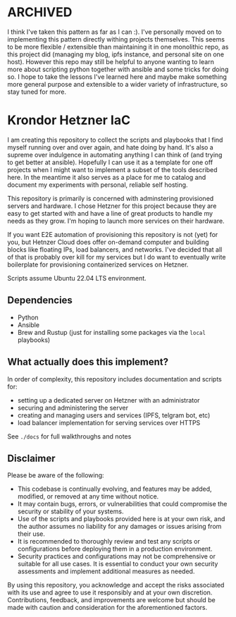 # ARCHIVED

I think I've taken this pattern as far as I can :).
I've personally moved on to implementing this pattern directly withing projects themselves.
This seems to be more flexible / extensible than maintaining it in one monolithic repo, as this project did (managing my blog, ipfs instance, and personal site on one host).
However this repo may still be helpful to anyone wanting to learn more about scripting python together with ansible and some tricks for doing so.
I hope to take the lessons I've learned here and maybe make something more general purpose and extensible to a wider variety of infrastructure, so stay tuned for more.

# Krondor Hetzner IaC

I am creating this repository to collect the scripts and playbooks that I find myself running over and over again, and hate doing by hand.
It's also a supreme over indulgence in automating anything I can think of (and trying to get better at ansible).
Hopefully I can use it as a template for one off projects when I might want to implement a subset of the tools described here. In the meantime it also serves as a place for me to catalog and document my experiments with personal, reliable self hosting.

This repository is  primarily is concerned with adminstering provisioned servers and hardware. I chose Hetzner for this project because they are easy to get started with and have a line of great products to handle my needs as they grow. I'm hoping to launch more services on their hardware.

If you want E2E automation of provisioning this repository is not (yet) for you, but Hetnzer Cloud does offer on-demand computer and building blocks like floating IPs, load balancers, and networks. I've decided that all of that is probably over kill for my services but I do want to eventually write boilerplate for provisioning containerized services on Hetzner. 

Scripts assume Ubuntu 22.04 LTS environment.

## Dependencies
- Python
- Ansible
- Brew and Rustup (just for installing some packages via the `local` playbooks)

## What actually does this implement?
In order of complexity, this repository includes documentation and scripts for:
- setting up a dedicated server on Hetzner with an administrator
- securing and administering the server
- creating and managing users and services (IPFS, telgram bot, etc)
- load balancer implementation for serving services over HTTPS

See `./docs` for full walkthroughs and notes

## Disclaimer

Please be aware of the following:

- This codebase is continually evolving, and features may be added, modified, or removed at any time without notice.
- It may contain bugs, errors, or vulnerabilities that could compromise the security or stability of your systems.
- Use of the scripts and playbooks provided here is at your own risk, and the author assumes no liability for any damages or issues arising from their use.
- It is recommended to thoroughly review and test any scripts or configurations before deploying them in a production environment.
- Security practices and configurations may not be comprehensive or suitable for all use cases. It is essential to conduct your own security assessments and implement additional measures as needed.

By using this repository, you acknowledge and accept the risks associated with its use and agree to use it responsibly and at your own discretion. Contributions, feedback, and improvements are welcome but should be made with caution and consideration for the aforementioned factors.
